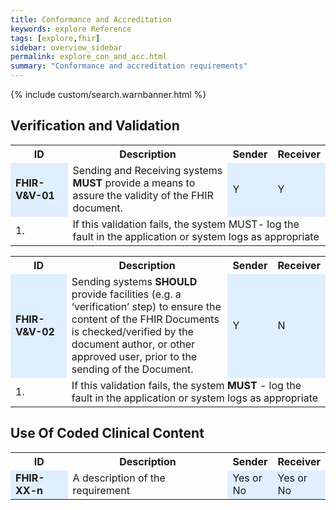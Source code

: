```yaml
---
title: Conformance and Accreditation
keywords: explore Reference
tags: [explore,fhir]
sidebar: overview_sidebar
permalink: explore_con_and_acc.html
summary: "Conformance and accreditation requirements"
---
```


{% include custom/search.warnbanner.html %}

## Verification and Validation ##

<table style="width:100%;max-width: 100%;">
<tr>
<th width="20%">ID</th>
<th width="60%">Description</th>
<th width="10%">Sender</th>
<th width="10%">Receiver</th>
</tr>
<tr>
<td bgcolor="#dfefff"><b>FHIR-V&V-01</b></td>
<td>Sending and Receiving systems <b>MUST</b> provide a means to assure the validity of the FHIR document.</td>
<td bgcolor="#dfefff">Y</td>
<td bgcolor="#dfefff">Y</td>
</tr>
<tr>
<td>1.</td>
<td colspan="3">If this validation fails, the system MUST- log the fault in the application or system logs as appropriate</td>
</tr>
</table> 


<table style="width:100%;max-width: 100%;">
<tr>
<th width="20%">ID</th>
<th width="60%">Description</th>
<th width="10%">Sender</th>
<th width="10%">Receiver</th>
</tr>
<tr>
<td bgcolor="#dfefff"><b>FHIR-V&V-02</b></td>
<td>Sending systems <b>SHOULD</b> provide facilities (e.g. a ‘verification’ step) to ensure the content of the FHIR Documents is checked/verified by the document author, or other approved user, prior to the sending of the Document.</td>
<td bgcolor="#dfefff">Y</td>
<td bgcolor="#dfefff">N</td>
</tr>
<tr>
<td>1.</td>
<td colspan="3">If this validation fails, the system <b>MUST</b> - log the fault in the application or system logs as appropriate</td>
</tr>
</table> 

## Use Of Coded Clinical Content ##


<table style="width:100%;max-width: 100%;">
<tr>
<th width="20%">ID</th>
<th width="60%">Description</th>
<th width="10%">Sender</th>
<th width="10%">Receiver</th>
</tr>
<tr>
<td bgcolor="#dfefff"><b>FHIR-XX-n</b></td>
<td>A description of the requirement</td>
<td bgcolor="#dfefff">Yes or No</td>
<td bgcolor="#dfefff">Yes or No</td>
</tr>
</table> 